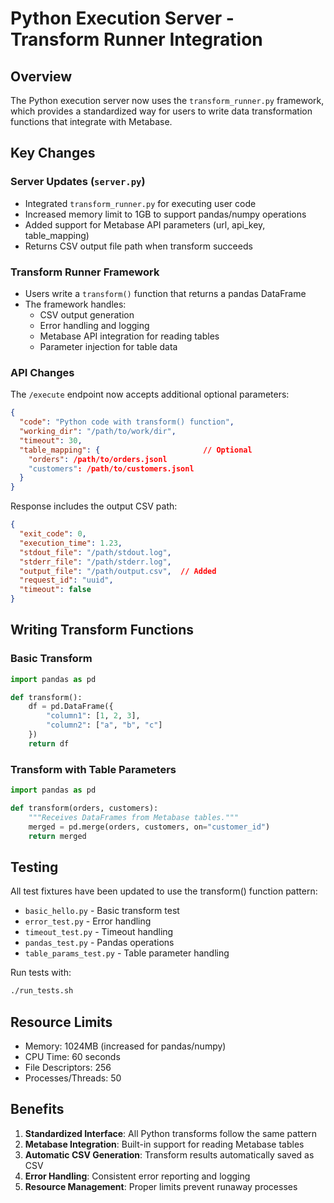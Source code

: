 # Python Execution Server - Transform Runner Integration

## Overview

The Python execution server now uses the `transform_runner.py` framework, which provides a standardized way for users to write data transformation functions that integrate with Metabase.

## Key Changes

### Server Updates (`server.py`)
- Integrated `transform_runner.py` for executing user code
- Increased memory limit to 1GB to support pandas/numpy operations
- Added support for Metabase API parameters (url, api_key, table_mapping)
- Returns CSV output file path when transform succeeds

### Transform Runner Framework
- Users write a `transform()` function that returns a pandas DataFrame
- The framework handles:
  - CSV output generation
  - Error handling and logging
  - Metabase API integration for reading tables
  - Parameter injection for table data

### API Changes

The `/execute` endpoint now accepts additional optional parameters:
```json
{
  "code": "Python code with transform() function",
  "working_dir": "/path/to/work/dir",
  "timeout": 30,
  "table_mapping": {                       // Optional
    "orders": /path/to/orders.jsonl
    "customers": /path/to/customers.jsonl
  }
}
```

Response includes the output CSV path:
```json
{
  "exit_code": 0,
  "execution_time": 1.23,
  "stdout_file": "/path/stdout.log",
  "stderr_file": "/path/stderr.log",
  "output_file": "/path/output.csv",  // Added
  "request_id": "uuid",
  "timeout": false
}
```

## Writing Transform Functions

### Basic Transform
```python
import pandas as pd

def transform():
    df = pd.DataFrame({
        "column1": [1, 2, 3],
        "column2": ["a", "b", "c"]
    })
    return df
```

### Transform with Table Parameters
```python
import pandas as pd

def transform(orders, customers):
    """Receives DataFrames from Metabase tables."""
    merged = pd.merge(orders, customers, on="customer_id")
    return merged
```

## Testing

All test fixtures have been updated to use the transform() function pattern:
- `basic_hello.py` - Basic transform test
- `error_test.py` - Error handling
- `timeout_test.py` - Timeout handling
- `pandas_test.py` - Pandas operations
- `table_params_test.py` - Table parameter handling

Run tests with:
```bash
./run_tests.sh
```

## Resource Limits

- Memory: 1024MB (increased for pandas/numpy)
- CPU Time: 60 seconds
- File Descriptors: 256
- Processes/Threads: 50

## Benefits

1. **Standardized Interface**: All Python transforms follow the same pattern
2. **Metabase Integration**: Built-in support for reading Metabase tables
3. **Automatic CSV Generation**: Transform results automatically saved as CSV
4. **Error Handling**: Consistent error reporting and logging
5. **Resource Management**: Proper limits prevent runaway processes
